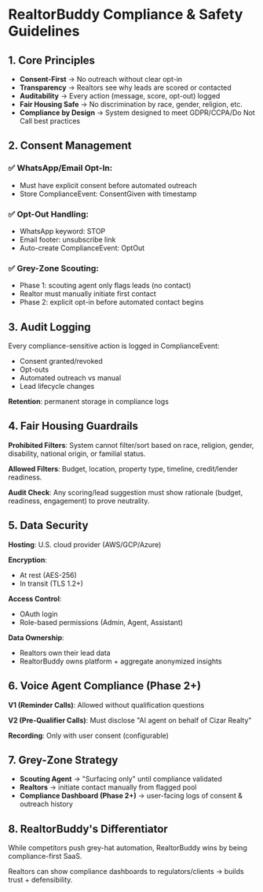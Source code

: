 # RealtorBuddy Compliance & Safety Guidelines

## 1. Core Principles

- **Consent-First** → No outreach without clear opt-in
- **Transparency** → Realtors see why leads are scored or contacted
- **Auditability** → Every action (message, score, opt-out) logged
- **Fair Housing Safe** → No discrimination by race, gender, religion, etc.
- **Compliance by Design** → System designed to meet GDPR/CCPA/Do Not Call best practices

## 2. Consent Management

### ✅ WhatsApp/Email Opt-In:
- Must have explicit consent before automated outreach
- Store ComplianceEvent: ConsentGiven with timestamp

### ✅ Opt-Out Handling:
- WhatsApp keyword: STOP
- Email footer: unsubscribe link
- Auto-create ComplianceEvent: OptOut

### ✅ Grey-Zone Scouting:
- Phase 1: scouting agent only flags leads (no contact)
- Realtor must manually initiate first contact
- Phase 2: explicit opt-in before automated contact begins

## 3. Audit Logging

Every compliance-sensitive action is logged in ComplianceEvent:
- Consent granted/revoked
- Opt-outs
- Automated outreach vs manual
- Lead lifecycle changes

**Retention**: permanent storage in compliance logs

## 4. Fair Housing Guardrails

**Prohibited Filters**: System cannot filter/sort based on race, religion, gender, disability, national origin, or familial status.

**Allowed Filters**: Budget, location, property type, timeline, credit/lender readiness.

**Audit Check**: Any scoring/lead suggestion must show rationale (budget, readiness, engagement) to prove neutrality.

## 5. Data Security

**Hosting**: U.S. cloud provider (AWS/GCP/Azure)

**Encryption**:
- At rest (AES-256)
- In transit (TLS 1.2+)

**Access Control**:
- OAuth login
- Role-based permissions (Admin, Agent, Assistant)

**Data Ownership**:
- Realtors own their lead data
- RealtorBuddy owns platform + aggregate anonymized insights

## 6. Voice Agent Compliance (Phase 2+)

**V1 (Reminder Calls)**: Allowed without qualification questions

**V2 (Pre-Qualifier Calls)**: Must disclose "AI agent on behalf of Cizar Realty"

**Recording**: Only with user consent (configurable)

## 7. Grey-Zone Strategy

- **Scouting Agent** → "Surfacing only" until compliance validated
- **Realtors** → initiate contact manually from flagged pool
- **Compliance Dashboard (Phase 2+)** → user-facing logs of consent & outreach history

## 8. RealtorBuddy's Differentiator

While competitors push grey-hat automation, RealtorBuddy wins by being compliance-first SaaS.

Realtors can show compliance dashboards to regulators/clients → builds trust + defensibility.
